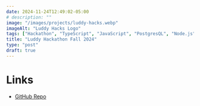 ```yaml
---
date: 2024-11-24T12:49:02-05:00
# description: ""
image: "/images/projects/luddy-hacks.webp" 
imageAlt: "Luddy Hacks Logo"
tags: ["Hackathon", "TypeScript", "JavaScript", "PostgresQL", "Node.js", "Express.js", "OpenAPI"]
title: "Luddy Hackathon Fall 2024"
type: "post"
draft: true
---
```




# Links

- [GitHub Repo](https://github.com/ArchBTW-LuddyHackathonTeam/LuddyHackathonFA24)
